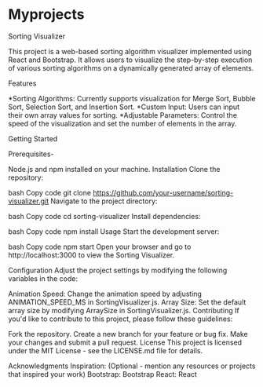# Myprojects

Sorting Visualizer

This project is a web-based sorting algorithm visualizer implemented using React and Bootstrap. It allows users to visualize the step-by-step execution of various sorting algorithms on a dynamically generated array of elements.

Features

*Sorting Algorithms: Currently supports visualization for Merge Sort, Bubble Sort, Selection Sort, and Insertion Sort.
*Custom Input: Users can input their own array values for sorting.
*Adjustable Parameters: Control the speed of the visualization and set the number of elements in the array.


Getting Started

Prerequisites-

Node.js and npm installed on your machine.
Installation
Clone the repository:

bash
Copy code
git clone https://github.com/your-username/sorting-visualizer.git
Navigate to the project directory:

bash
Copy code
cd sorting-visualizer
Install dependencies:

bash
Copy code
npm install
Usage
Start the development server:

bash
Copy code
npm start
Open your browser and go to http://localhost:3000 to view the Sorting Visualizer.

Configuration
Adjust the project settings by modifying the following variables in the code:

Animation Speed: Change the animation speed by adjusting ANIMATION_SPEED_MS in SortingVisualizer.js.
Array Size: Set the default array size by modifying ArraySize in SortingVisualizer.js.
Contributing
If you'd like to contribute to this project, please follow these guidelines:

Fork the repository.
Create a new branch for your feature or bug fix.
Make your changes and submit a pull request.
License
This project is licensed under the MIT License - see the LICENSE.md file for details.

Acknowledgments
Inspiration: (Optional - mention any resources or projects that inspired your work)
Bootstrap: Bootstrap
React: React
